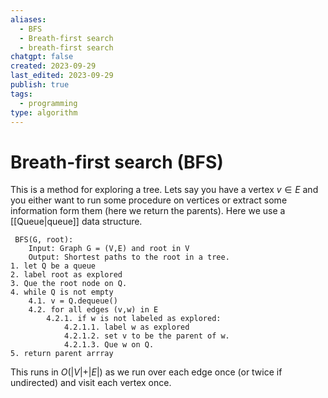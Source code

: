 ```yaml
---
aliases:
  - BFS
  - Breath-first search
  - breath-first search
chatgpt: false
created: 2023-09-29
last_edited: 2023-09-29
publish: true
tags:
  - programming
type: algorithm
---
```

# Breath-first search (BFS)

This is a method for exploring a tree. Lets say you have a vertex $v \in E$ and you either want to run some procedure on vertices or extract some information form them (here we return the parents). Here we use a [[Queue|queue]] data structure.

```pseudocode
 BFS(G, root):
	Input: Graph G = (V,E) and root in V
	Output: Shortest paths to the root in a tree.
1. let Q be a queue
2. label root as explored
3. Que the root node on Q.
4. while Q is not empty
	4.1. v = Q.dequeue()
	4.2. for all edges (v,w) in E
		4.2.1. if w is not labeled as explored:
			4.2.1.1. label w as explored
			4.2.1.2. set v to be the parent of w.
			4.2.1.3. Que w on Q.
5. return parent arrray
```

This runs in $O(\vert V \vert + \vert E \vert)$ as we run over each edge once (or twice if undirected) and visit each vertex once.
